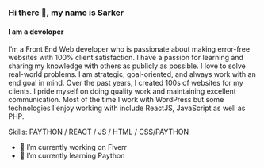 ### Hi there 👋, my name is Sarker
#### I am a devoloper
I’m a Front End Web developer who is passionate about making error-free websites with 100% client satisfaction. I have a passion for learning and sharing my knowledge with others as publicly as possible. I love to solve real-world problems. I am strategic, goal-oriented, and always work with an end goal in mind. Over the past years, I created 100s of websites for my clients. I pride myself on doing quality work and maintaining excellent communication. Most of the time I work with WordPress but some technologies I enjoy working with include ReactJS, JavaScript as well as PHP.

Skills: PAYTHON / REACT / JS / HTML / CSS/PAYTHON

- 🔭 I’m currently working on Fiverr 
- 🌱 I’m currently learning Paython 




